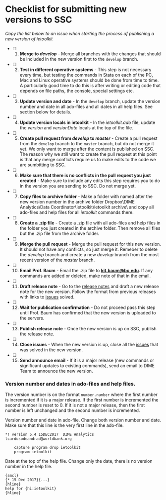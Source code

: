 # Checklist for submitting new versions to SSC

*Copy the list below to an issue when starting the process of publishing a new version of ietoolkit*

- [ ] 1. **Merge to *develop*** - Merge all branches with the changes that should be included in the new version first to the `develop` branch.
- [ ] 2. **Test in different operative systems** - This step is not necessary every time, but testing the commands in Stata on each of the PC, Mac and Linux operative systems should be done from time to time. A particularly good time to do this is after writing or editing code that depends on file paths, the console, special settings etc.
- [ ] 3. **Update version and date** - In the `develop` branch, update the version number and date in all ado-files and all dates in all help files. See section below for details.
- [ ] 4. **Update version locals in ietoolkit** - In the _ietoolkit.ado_ file, update the _version_ and _versionDate_ locals at the top of the file.
- [ ] 5. **Create pull request from *develop* to *master*** - Create a pull request from the `develop` branch to the `master` branch, but do not merge it yet. We only want to merge after the content is published on SSC. The reason why we still want to create the pull request at this point is that any merge conflicts require us to make edits to the code we are sumbitting to SSC.
- [ ] 6. **Make sure that there is no conflicts in the pull request you just created** - Make sure to include any edits this step requires you to do in the version you are sending to SSC. Do not merge yet.
- [ ] 7. **Copy files to archive folder** - Make a folder with named after the new version number in the archive folder Dropbox\DIME Analytics\Data Coordinator\ietoolkit\ietoolkit archive\ and copy all ado-files and help files for all *ietoolkit* commands there.
- [ ] 8. **Create a .zip file** - Create a .zip file with all ado-files and help files in the folder you just created in the archive folder. Then remove all files but the .zip file from the archive folder.
- [ ] 9. **Merge the pull request** - Merge the pull request for this new version. It should not have any conflicts, so just merge it. Remeber to delete the *develop* branch and create a new *develop* branch from the most recent version of the *master* branch.
- [ ] 10. **Email Prof. Baum** - Email the .zip file to **kit.baum@bc.edu**. If any commands are added or deleted, make note of that in the email.
- [ ] 11. **Draft release note** - Go to the [release notes](https://github.com/worldbank/ietoolkit/releases) and draft a new release note for the new version. Follow the format from previous releases with links to [issues](https://github.com/worldbank/ietoolkit/issues) solved.
- [ ] 12. **Wait for publication confirmation** - Do not proceed pass this step until Prof. Baum has confirmed that the new version is uploaded to the servers.
- [ ] 13. **Publish release note** - Once the new version is up on SSC, publish the release note.
- [ ] 14. **Close issues** - When the new version is up, close all the [issues](https://github.com/worldbank/ietoolkit/issues) that was solved in the new version.
- [ ] 15. **Send announce email** - If it is a major release (new commands or significant updates to existing commands), send an email to DIME Team to announce the new version.

### Version number and dates in ado-files and help files.

The version number is on the format `number.number` where the first number is incremented if it is a major release. If the first number is incremented the second number is reset to 0. If it is not a major release, then the first number is left unchanged and the second number is incremented.

Version number and date in ado-file. Change both version number and date. Make sure that this line is the very first line in the ado-file.
```
*! version 5.4 15DEC2017  DIME Analytics lcardosodeandrad@worldbank.org
		
	capture program drop ietoolkit
	program ietoolkit
```

Date at the top of the help file. Change only the date, there is no version number in the help file.
```
{smcl}
{* 15 Dec 2017}{...}
{hline}
help for {hi:ietoolkit}
{hline}
```
